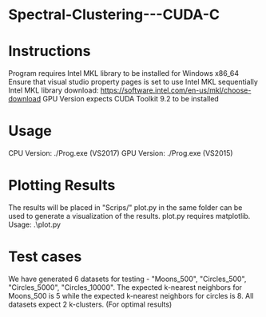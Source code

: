 # Spectral-Clustering---CUDA-C

# Instructions
Program requires Intel MKL library to be installed for Windows x86_64
Ensure that visual studio property pages is set to use Intel MKL sequentially
Intel MKL library download: https://software.intel.com/en-us/mkl/choose-download
GPU Version expects CUDA Toolkit 9.2 to be installed

# Usage
CPU Version: ./Prog.exe <k-nearest neighbors> <k-clusters> <data filename> (VS2017)
GPU Version: ./Prog.exe <k-nearest neighbors> <k-clusters> <data filename> (VS2015)

# Plotting Results
The results will be placed in "Scrips/" plot.py in the same folder can be used to 
generate a visualization of the results. plot.py requires matplotlib.
Usage: .\plot.py <filename>

# Test cases
We have generated 6 datasets for testing - "Moons_500", "Circles_500", "Circles_5000", "Circles_10000".
The expected k-nearest neighbors for Moons_500 is 5 while the expected k-nearest neighbors for circles
is 8. All datasets expect 2 k-clusters. (For optimal results)